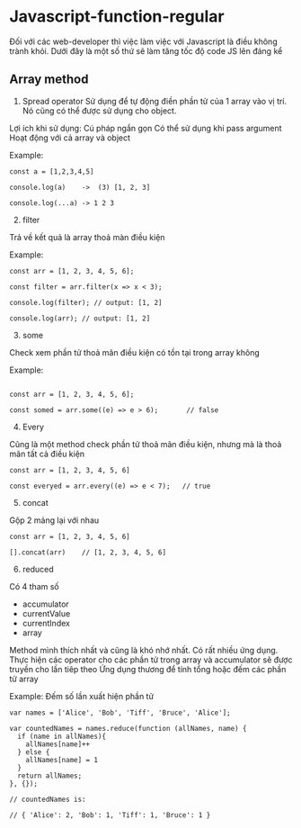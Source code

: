 # Javascript-function-regular

Đối với các web-developer thì việc làm việc với Javascript là điều không trành khỏi. Dưới đây là một số thứ sẽ làm tăng tốc độ code JS lên đáng kể

## Array method
1. Spread operator
Sử dụng để tự động điền phần tử của 1 array vào vị trí. Nó cũng có thể được sử dụng cho object.

Lợi ích khi sử dụng:
  Cú pháp ngắn gọn 
  Có thể sử dụng khi pass argument
  Hoạt động với cả array và object 


Example: 

```
const a = [1,2,3,4,5]

console.log(a)    ->  (3) [1, 2, 3]

console.log(...a) -> 1 2 3
```

2. filter

Trả về kết quả là array thoả màn điều kiện 

Example:

```
const arr = [1, 2, 3, 4, 5, 6];

const filter = arr.filter(x => x < 3);

console.log(filter); // output: [1, 2]

console.log(arr); // output: [1, 2]
```

3. some 

Check xem phần tử thoả mãn điều kiện có tồn tại trong array không

Example:
```

const arr = [1, 2, 3, 4, 5, 6];

const somed = arr.some((e) => e > 6);       // false
```

4. Every 

Cũng là một method check phần tử thoả mãn điều kiện, nhưng mà là thoả mãn tất cả điều kiện

```
const arr = [1, 2, 3, 4, 5, 6]

const everyed = arr.every((e) => e < 7);   // true 

```


5. concat

Gộp 2 mảng lại với nhau 

```
const arr = [1, 2, 3, 4, 5, 6]

[].concat(arr)    // [1, 2, 3, 4, 5, 6]

```

6. reduced

Có 4 tham số 
- accumulator
- currentValue
- currentIndex
- array

Method mình thích nhất và cũng là khó nhớ nhất. Có rất nhiều ứng dụng. Thực hiện các operator cho các phần tử trong array và accumulator sẽ được truyền cho lần tiêp theo
Ứng dụng thương để tính tổng hoặc đếm các phần tử array




Example: Đếm số lần xuất hiện phần tử
```
var names = ['Alice', 'Bob', 'Tiff', 'Bruce', 'Alice'];

var countedNames = names.reduce(function (allNames, name) { 
  if (name in allNames){
    allNames[name]++
  } else {
    allNames[name] = 1
  }
  return allNames;
}, {});

// countedNames is:

// { 'Alice': 2, 'Bob': 1, 'Tiff': 1, 'Bruce': 1 }

```




